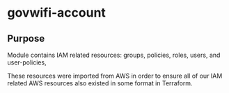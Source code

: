 # govwifi-account

## Purpose

Module contains IAM related resources: groups, policies, roles, users, and user-policies,

These resources were imported from AWS in order to ensure all of our IAM related AWS resources also existed in some format in Terraform.

